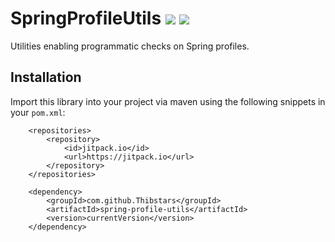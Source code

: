 # SpringProfileUtils [![](https://jitpack.io/v/Thibstars/spring-profile-utils.svg)](https://jitpack.io/#Thibstars/spring-profile-utils) [![](https://jitci.com/gh/Thibstars/spring-profile-utils/svg)](https://jitci.com/gh/Thibstars/spring-profile-utils)

Utilities enabling programmatic checks on Spring profiles.

## Installation
Import this library into your project via maven using the following snippets in your `pom.xml`:

````
	<repositories>
		<repository>
		    <id>jitpack.io</id>
		    <url>https://jitpack.io</url>
		</repository>
	</repositories>
````

````
	<dependency>
	    <groupId>com.github.Thibstars</groupId>
	    <artifactId>spring-profile-utils</artifactId>
	    <version>currentVersion</version>
	</dependency>
````
